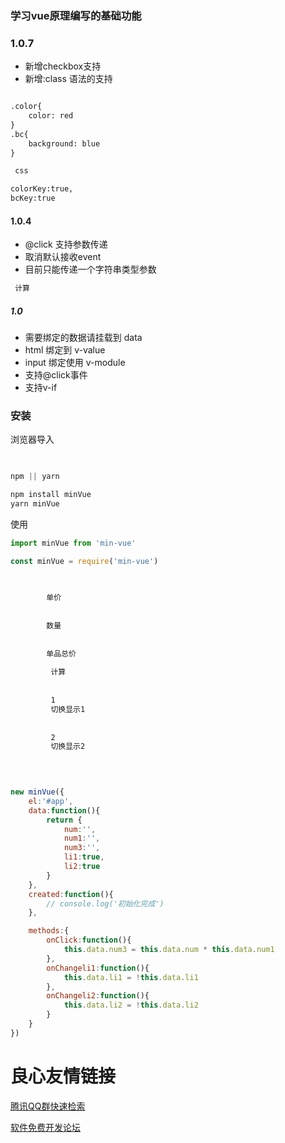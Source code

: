 ### 学习vue原理编写的基础功能

### 1.0.7 

- 新增checkbox支持
- 新增:class 语法的支持

```html

.color{
    color: red
}
.bc{
    background: blue
}

 css 

colorKey:true,
bcKey:true

```

#### 1.0.4


- @click 支持参数传递 
- 取消默认接收event
- 目前只能传递一个字符串类型参数

``` html
 计算 
```

##### 1.0

- 需要绑定的数据请挂载到 data
- html 绑定到 v-value
- input 绑定使用 v-module
- 支持@click事件
- 支持v-if

### 安装
浏览器导入
```javascript
  
```

```javascript
npm || yarn
```

```javascript
npm install minVue  
yarn minVue

```

使用

```javascript
import minVue from 'min-vue'

const minVue = require('min-vue')

```

```html
 
     
        单价
         
          
        数量
         
          
        单品总价
          
         计算 
     
     
         1 
         切换显示1 
     
     
         2 
         切换显示2 
     
 
```

```javascript

new minVue({
    el:'#app',
    data:function(){
        return {
            num:'',
            num1:'',
            num3:'',
            li1:true,
            li2:true
        }
    },
    created:function(){
        // console.log('初始化完成')
    },

    methods:{
        onClick:function(){
            this.data.num3 = this.data.num * this.data.num1
        },
        onChangeli1:function(){
            this.data.li1 = !this.data.li1
        },
        onChangeli2:function(){
            this.data.li2 = !this.data.li2
        }
    }
})  
```


 # 良心友情链接

[腾讯QQ群快速检索](http://u.720life.cn/s/8cf73f7c)

[软件免费开发论坛](http://u.720life.cn/s/bbb01dc0)